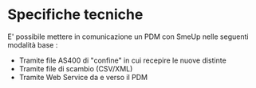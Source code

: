 # Specifiche tecniche

E' possibile mettere in comunicazione un PDM con SmeUp nelle seguenti modalità base : 
-  Tramite file AS400 di "confine" in cui recepire le nuove distinte
-  Tramite file di scambio (CSV/XML)
-  Tramite Web Service da e verso il PDM

